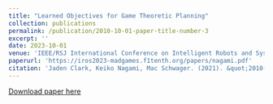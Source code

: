 ```yaml
---
title: "Learned Objectives for Game Theoretic Planning"
collection: publications
permalink: /publication/2010-10-01-paper-title-number-3
excerpt: ''
date: 2023-10-01
venue: 'IEEE/RSJ International Conference on Intelligent Robots and Systems (IROS) 2023; 1st Workshop on Multi-Agent Dynamic Games'
paperurl: 'https://iros2023-madgames.f1tenth.org/papers/nagami.pdf'
citation: 'Jaden Clark, Keiko Nagami, Mac Schwager. (2021). &quot;2010-10-01-paper-title-number-3.md.&quot; <i>IEEE/RSJ International Conference on Intelligent Robots and Systems (IROS) 2023; 1st Workshop on Multi-Agent Dynamic Games</i>.'
---
```


[Download paper here]([https://iros2023-madgames.f1tenth.org/proceedings.html](https://iros2023-madgames.f1tenth.org/papers/nagami.pdf)https://iros2023-madgames.f1tenth.org/papers/nagami.pdf)
